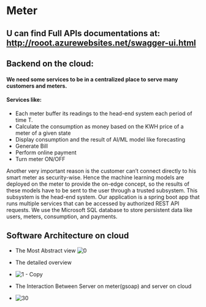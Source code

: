 # Meter
## U can find Full APIs documentations at: http://rooot.azurewebsites.net/swagger-ui.html

## Backend on the cloud:
#### We need some services to be in a centralized place to serve many customers and meters.
#### Services like:

- Each meter buffer its readings to the head-end system each period of time T.
- Calculate the consumption as money based on the KWH price of a meter of a given state
- Display consumption and the result of AI/ML model like forecasting
- Generate Bill
- Perform online payment
- Turn meter ON/OFF

Another very important reason is the customer can’t connect directly to his smart meter as security-wise. Hence the machine learning models are deployed on the meter to provide the on-edge concept, so the results of these models have to be sent to the user through a trusted subsystem. This subsystem is the head-end system. Our application is a spring boot app that runs multiple services that can be accessed by authorized REST API requests. We use the Microsoft SQL database to store persistent data like users, meters, consumption, and payments. 

## Software Architecture on cloud

- The Most Abstract view
![0](https://user-images.githubusercontent.com/51336081/166923748-ac36f080-fdf6-49d1-8171-de51265283b1.png)

- The detailed overview
- ![1 - Copy](https://user-images.githubusercontent.com/51336081/166923863-0eb90432-f77b-4b21-9264-2ed242524992.png)

- The Interaction Between Server on meter(gsoap) and server on cloud
- ![30](https://user-images.githubusercontent.com/51336081/166924016-9626a6a7-1357-4203-8056-b9fa777766dd.png)


